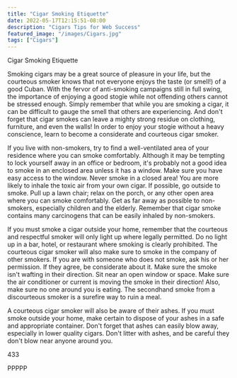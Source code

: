 ```yaml
---
title: "Cigar Smoking Etiquette"
date: 2022-05-17T12:15:51-08:00
description: "Cigars Tips for Web Success"
featured_image: "/images/Cigars.jpg"
tags: ["Cigars"]
---
```


Cigar Smoking Etiquette

Smoking cigars may be a great source of pleasure in your life, but the courteous smoker knows that not everyone enjoys the taste (or smell!) of a good Cuban.  With the fervor of anti-smoking campaigns still in full swing, the importance of enjoying a good stogie while not offending others cannot be stressed enough.  Simply remember that while you are smoking a cigar, it can be difficult to gauge the smell that others are experiencing.  And don't forget that cigar smokes can leave a mighty strong residue on clothing, furniture, and even the walls!  In order to enjoy your stogie without a heavy conscience, learn to become a considerate and courteous cigar smoker.

If you live with non-smokers, try to find a well-ventilated area of your residence where you can smoke comfortably.  Although it may be tempting to lock yourself away in an office or bedroom, it's probably not a good idea to smoke in an enclosed area unless it has a window.  Make sure you have easy access to the window.  Never smoke in a closed area!  You are more likely to inhale the toxic air from your own cigar.  If possible, go outside to smoke.  Pull up a lawn chair; relax on the porch, or any other open area where you can smoke comfortably.  Get as far away as possible to non-smokers, especially children and the elderly.  Remember that cigar smoke contains many carcinogens that can be easily inhaled by non-smokers. 

If you must smoke a cigar outside your home, remember that the courteous and respectful smoker will only light up where legally permitted.  Do no light up in a bar, hotel, or restaurant where smoking is clearly prohibited.  The courteous cigar smoker will also make sure to smoke in the company of other smokers.  If you are with someone who does not smoke, ask his or her permission.  If they agree, be considerate about it.  Make sure the smoke isn't wafting in their direction.  Sit near an open window or space.  Make sure the air conditioner or current is moving the smoke in their direction!  Also, make sure no one around you is eating.  The secondhand smoke from a discourteous smoker is a surefire way to ruin a meal.  

A courteous cigar smoker will also be aware of their ashes.  If you must smoke outside your home, make certain to dispose of your ashes in a safe and appropriate container.  Don't forget that ashes can easily blow away, especially in lower quality cigars.  Don't litter with ashes, and be careful they don't blow near anyone around you.  

433

PPPPP

